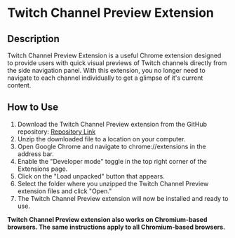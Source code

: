 # Twitch Channel Preview Extension

## Description

Twitch Channel Preview Extension is a useful Chrome extension designed to provide users with quick visual previews of Twitch channels directly from the side navigation panel. With this extension, you no longer need to navigate to each channel individually to get a glimpse of it's current content.

## How to Use

1. Download the Twitch Channel Preview extension from the GitHub repository: [Repository Link](https://github.com/utkucanyilmaz/twitch-channel-preview-extension)
2. Unzip the downloaded file to a location on your computer.
3. Open Google Chrome and navigate to chrome://extensions in the address bar.
4. Enable the "Developer mode" toggle in the top right corner of the Extensions page.
5. Click on the "Load unpacked" button that appears.
6. Select the folder where you unzipped the Twitch Channel Preview extension files and click "Open."
7. The Twitch Channel Preview extension will now be installed and ready to use.

**Twitch Channel Preview extension also works on Chromium-based browsers. The same instructions apply to all Chromium-based browsers.**
